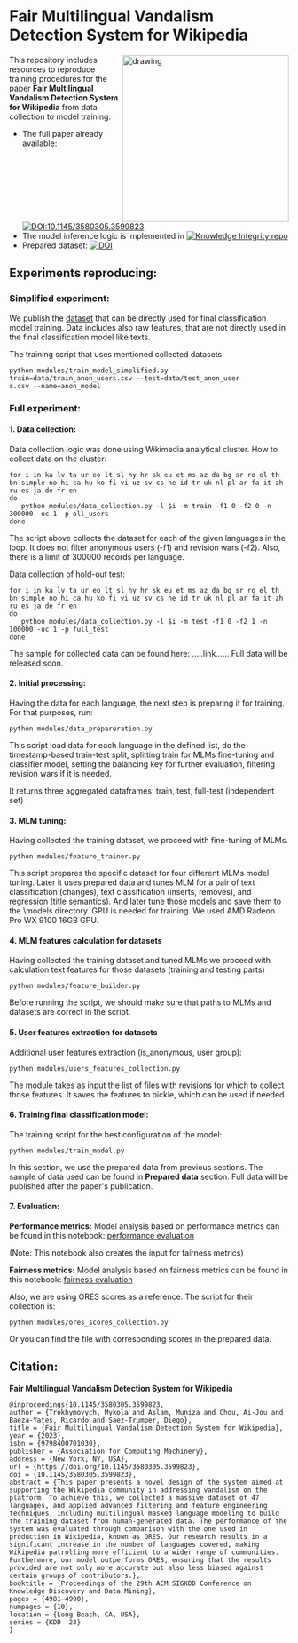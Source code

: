 # Fair Multilingual Vandalism Detection System for Wikipedia

<img align="right" src="https://upload.wikimedia.org/wikipedia/commons/1/17/System_design_inference.png" alt="drawing" style="width:300px;"/>

This repository includes resources to reproduce training procedures for the paper
**Fair Multilingual Vandalism Detection System for Wikipedia** from data collection to model training. 

- The full paper already available: [![DOI:10.1145/3580305.3599823](https://zenodo.org/badge/DOI/10.1145/3580305.3599823.svg)](
https://doi.org/10.1145/3580305.3599823)
- The model inference logic is implemented in 
[![Knowledge Integrity repo](https://img.shields.io/badge/GitLab-repo-orange)](https://gitlab.wikimedia.org/repos/research/knowledge_integrity)
- Prepared dataset: [![DOI](https://zenodo.org/badge/DOI/10.5281/zenodo.8174336.svg)](https://doi.org/10.5281/zenodo.8174336)

## Experiments reproducing:

### Simplified experiment:
We publish the [dataset](https://doi.org/10.5281/zenodo.8174336) that can be directly used for final classification model training. 
Data includes also raw features, that are not directly used in the final classification model like texts.

The training script that uses mentioned collected datasets:
```commandline
python modules/train_model_simplified.py --train=data/train_anon_users.csv --test=data/test_anon_user
s.csv --name=anon_model
```

### Full experiment: 
#### 1. Data collection:
Data collection logic was done using Wikimedia analytical cluster. 
How to collect data on the cluster:
```commandline
for i in ka lv ta ur eo lt sl hy hr sk eu et ms az da bg sr ro el th bn simple no hi ca hu ko fi vi uz sv cs he id tr uk nl pl ar fa it zh ru es ja de fr en
do
   python modules/data_collection.py -l $i -m train -f1 0 -f2 0 -n 300000 -uc 1 -p all_users
done
```
The script above collects the dataset for each of the given languages in the loop. 
It does not filter anonymous users (-f1) and revision wars (-f2). 
Also, there is a limit of 300000 records per language.

Data collection of hold-out test:
```commandline
for i in ka lv ta ur eo lt sl hy hr sk eu et ms az da bg sr ro el th bn simple no hi ca hu ko fi vi uz sv cs he id tr uk nl pl ar fa it zh ru es ja de fr en
do
   python modules/data_collection.py -l $i -m test -f1 0 -f2 1 -n 100000 -uc 1 -p full_test
done
```
The sample for collected data can be found here: .....link......
Full data will be released soon.

#### 2. Initial processing:
Having the data for each language, the next step is preparing it for training.
For that purposes, run:
```commandline
python modules/data_prepareration.py
```
This script load data for each language in the defined list, 
do the timestamp-based train-test split, 
splitting train for MLMs fine-tuning and classifier model,
setting the balancing key for further evaluation, 
filtering revision wars if it is needed.

It returns three aggregated dataframes: train, test, full-test (independent set)

#### 3. MLM tuning:
Having collected the training dataset, we proceed with fine-tuning of MLMs. 
```commandline
python modules/feature_trainer.py
```

This script prepares the specific dataset for four different MLMs model tuning.
Later it uses prepared data and tunes MLM for a pair of text classification (changes),
text classification (inserts, removes), and regression (title semantics). And later tune those 
models and save them to the \models directory.
GPU is needed for training. We used AMD Radeon Pro WX 9100 16GB GPU.


#### 4. MLM features calculation for datasets
Having collected the training dataset and tuned MLMs we proceed with calculation text features for 
those datasets (training and testing parts)
```commandline
python modules/feature_builder.py
```
Before running the script, we should make sure that paths to MLMs and datasets are correct in the script.

#### 5. User features extraction for datasets
Additional user features extraction (is_anonymous, user group):
```commandline
python modules/users_features_collection.py
```
The module takes as input the list of files with revisions for which to collect those features. 
It saves the features to pickle, which can be used if needed.


#### 6. Training final classification model:
The training script for the best configuration of the model:
```commandline
python modules/train_model.py
```
In this section, we use the prepared data from previous sections. The sample of data used
can be found in **Prepared data** section. Full data will be published after the paper's publication. 

#### 7. Evaluation:
**Performance metrics:**
Model analysis based on performance metrics can be found in this notebook: 
[performance evaluation](https://github.com/trokhymovych/KI_multilingual_training/blob/main/notebooks/performance_metrics_calculation.ipynb)

(Note: This notebook also creates the input for fairness metrics)

**Fairness metrics:**
Model analysis based on fairness metrics can be found in this notebook: 
[fairness evaluation](https://github.com/trokhymovych/KI_multilingual_training/blob/main/notebooks/fairness_metrics_calculation.ipynb)

Also, we are using ORES scores as a reference. The script for their collection is: 
```commandline
python modules/ores_scores_collection.py
```
Or you can find the file with corresponding scores in the prepared data.

## Citation: 
**Fair Multilingual Vandalism Detection System for Wikipedia**
```
@inproceedings{10.1145/3580305.3599823,
author = {Trokhymovych, Mykola and Aslam, Muniza and Chou, Ai-Jou and Baeza-Yates, Ricardo and Saez-Trumper, Diego},
title = {Fair Multilingual Vandalism Detection System for Wikipedia},
year = {2023},
isbn = {9798400701030},
publisher = {Association for Computing Machinery},
address = {New York, NY, USA},
url = {https://doi.org/10.1145/3580305.3599823},
doi = {10.1145/3580305.3599823},
abstract = {This paper presents a novel design of the system aimed at supporting the Wikipedia community in addressing vandalism on the platform. To achieve this, we collected a massive dataset of 47 languages, and applied advanced filtering and feature engineering techniques, including multilingual masked language modeling to build the training dataset from human-generated data. The performance of the system was evaluated through comparison with the one used in production in Wikipedia, known as ORES. Our research results in a significant increase in the number of languages covered, making Wikipedia patrolling more efficient to a wider range of communities. Furthermore, our model outperforms ORES, ensuring that the results provided are not only more accurate but also less biased against certain groups of contributors.},
booktitle = {Proceedings of the 29th ACM SIGKDD Conference on Knowledge Discovery and Data Mining},
pages = {4981–4990},
numpages = {10},
location = {Long Beach, CA, USA},
series = {KDD '23}
}
```